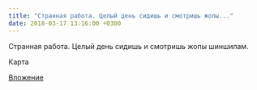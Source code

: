 ```yaml
---
title: "Странная работа. Целый день сидишь и смотришь жопы..."
date: 2018-03-17 13:16:00 +0300
---
```


Странная работа. Целый день сидишь и смотришь жопы шиншилам.

Карта

[Вложение](https://vk.com/photo41076938_456242940)
